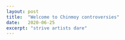 ```yaml
---
layout: post
title:  "Welcome to Chinmoy controversies"
date:   2020-06-25
excerpt: "strive artists dare"
---
```

